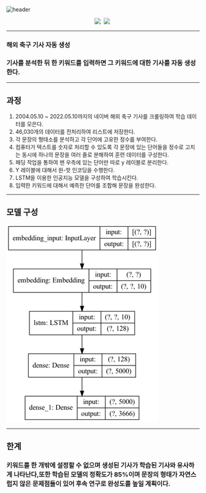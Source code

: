 ![header](https://capsule-render.vercel.app/api?type=waving&color=gradient&height=200&section=header&text=NewsGeneration&fontSize=90)

<div align="center">
    <img src="https://img.shields.io/badge/Python-3776AB?style=flat-square&logo=Python&logoColor=white"/></a>&nbsp
    <img src="https://img.shields.io/badge/TensorFlow-FF6F00?style=flat-square&logo=TensorFlow&logoColor=white"/></a>&nbsp
    
</div>

* * *
### 해외 축구 기사 자동 생성 
### 기사를 분석한 뒤 한 키워드를 입력하면 그 키워드에 대한 기사를 자동 생성한다.
* * *
## 과정
1.	2004.05.10 ~ 2022.05.10까지의 네이버 해외 축구 기사를 크롤링하여 학습 데이터를 모은다.
2.	46,030개의 데이터를 전처리하여 리스트에 저장한다.
3.	각 문장의 형태소를 분석하고 각 단어에 고유한 정수를 부여한다.
4.	컴퓨터가 텍스트를 숫자로 처리할 수 있도록 각 문장에 있는 단어들을 정수로 고치는 동시에 하나의 문장을 여러 줄로 분해하여 훈련 데이터를 구성한다.
5.	패딩 작업을 통하여 맨 우측에 있는 단어만 따로 y 레이블로 분리한다.
6.	Y 레이블에 대해서 원-핫 인코딩을 수행한다.
7.	LSTM을 이용한 인공지능 모델을 구성하여 학습시킨다.
8.	입력한 키워드에 대해서 예측한 단어를 조합해 문장을 완성한다.

* * *
## 모델 구성
<img src="image/model.jpg">

* * *
## 한계
### 키워드를 한 개밖에 설정할 수 없으며 생성된 기사가 학습된 기사와 유사하게 나타난다,또한 학습된 모델의 정확도가 85%이며 문장의 형태가 자연스럽지 않은 문제점들이 있어 후속 연구로 완성도를 높일 계획이다.
